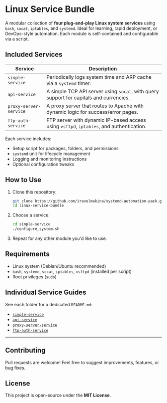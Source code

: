 # Linux Service Bundle

A modular collection of **four plug-and-play Linux system services** using `bash`, `socat`, `iptables`, and `systemd`. Ideal for learning, rapid deployment, or DevOps-style automation. Each module is self-contained and configurable via a script.

## Included Services

| Service                      | Description                                                                            |
|------------------------------|----------------------------------------------------------------------------------------|
| `simple-service`             | Periodically logs system time and ARP cache via a `systemd` timer.                     |
| `api-service`                | A simple TCP API server using `socat`, with query support for capitals and currencies. |
| `proxy-server-service`       | A proxy server that routes to Apache with dynamic logic for success/error pages.       |
| `ftp-auth-service`           | FTP server with dynamic IP-based access using `vsftpd`, `iptables`, and authentication.|

Each service includes:
- Setup script for packages, folders, and permissions
- `systemd` unit for lifecycle management
- Logging and monitoring instructions
- Optional configuration tweaks

## How to Use

1. Clone this repository:
   ```bash
   git clone https://github.com/iravelmakina/systemd-automation-pack.git
   cd linux-service-bundle
   ```

2. Choose a service:
   ```bash
   cd simple-service
   ./configure_system.sh
   ```

3. Repeat for any other module you'd like to use.

## Requirements

- Linux system (Debian/Ubuntu recommended)
- `bash`, `systemd`, `socat`, `iptables`, `vsftpd` (installed per script)
- Root privileges (`sudo`)

## Individual Service Guides

See each folder for a dedicated `README.md`:
- [`simple-service`](./simple-service/)
- [`api-service`](./api-service/)
- [`proxy-server-service`](./proxy-server-service/)
- [`ftp-auth-service`](./ftp-auth-service/)

---

## Contributing

Pull requests are welcome! Feel free to suggest improvements, features, or bug fixes.

## License

This project is open-source under the **MIT License**.
